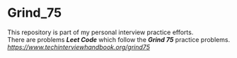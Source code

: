 # Grind_75

This repository is part of my personal interview practice efforts.  
There are problems ***Leet Code*** which follow the ***Grind 75*** practice problems.  
*https://www.techinterviewhandbook.org/grind75*




